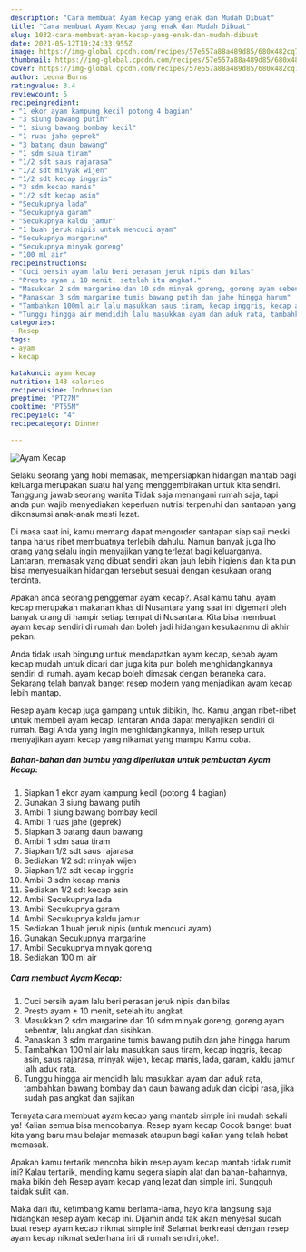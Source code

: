 ```yaml
---
description: "Cara membuat Ayam Kecap yang enak dan Mudah Dibuat"
title: "Cara membuat Ayam Kecap yang enak dan Mudah Dibuat"
slug: 1032-cara-membuat-ayam-kecap-yang-enak-dan-mudah-dibuat
date: 2021-05-12T19:24:33.955Z
image: https://img-global.cpcdn.com/recipes/57e557a88a489d85/680x482cq70/ayam-kecap-foto-resep-utama.jpg
thumbnail: https://img-global.cpcdn.com/recipes/57e557a88a489d85/680x482cq70/ayam-kecap-foto-resep-utama.jpg
cover: https://img-global.cpcdn.com/recipes/57e557a88a489d85/680x482cq70/ayam-kecap-foto-resep-utama.jpg
author: Leona Burns
ratingvalue: 3.4
reviewcount: 5
recipeingredient:
- "1 ekor ayam kampung kecil potong 4 bagian"
- "3 siung bawang putih"
- "1 siung bawang bombay kecil"
- "1 ruas jahe geprek"
- "3 batang daun bawang"
- "1 sdm saua tiram"
- "1/2 sdt saus rajarasa"
- "1/2 sdt minyak wijen"
- "1/2 sdt kecap inggris"
- "3 sdm kecap manis"
- "1/2 sdt kecap asin"
- "Secukupnya lada"
- "Secukupnya garam"
- "Secukupnya kaldu jamur"
- "1 buah jeruk nipis untuk mencuci ayam"
- "Secukupnya margarine"
- "Secukupnya minyak goreng"
- "100 ml air"
recipeinstructions:
- "Cuci bersih ayam lalu beri perasan jeruk nipis dan bilas"
- "Presto ayam ± 10 menit, setelah itu angkat."
- "Masukkan 2 sdm margarine dan 10 sdm minyak goreng, goreng ayam sebentar, lalu angkat dan sisihkan."
- "Panaskan 3 sdm margarine tumis bawang putih dan jahe hingga harum"
- "Tambahkan 100ml air lalu masukkan saus tiram, kecap inggris, kecap asin, saus rajarasa, minyak wijen, kecap manis, lada, garam, kaldu jamur lalh aduk rata."
- "Tunggu hingga air mendidih lalu masukkan ayam dan aduk rata, tambahkan bawang bombay dan daun bawang aduk dan cicipi rasa, jika sudah pas angkat dan sajikan"
categories:
- Resep
tags:
- ayam
- kecap

katakunci: ayam kecap 
nutrition: 143 calories
recipecuisine: Indonesian
preptime: "PT27M"
cooktime: "PT55M"
recipeyield: "4"
recipecategory: Dinner

---
```



![Ayam Kecap](https://img-global.cpcdn.com/recipes/57e557a88a489d85/680x482cq70/ayam-kecap-foto-resep-utama.jpg)

Selaku seorang yang hobi memasak, mempersiapkan hidangan mantab bagi keluarga merupakan suatu hal yang menggembirakan untuk kita sendiri. Tanggung jawab seorang  wanita Tidak saja menangani rumah saja, tapi anda pun wajib menyediakan keperluan nutrisi terpenuhi dan santapan yang dikonsumsi anak-anak mesti lezat.

Di masa  saat ini, kamu memang dapat mengorder santapan siap saji meski tanpa harus ribet membuatnya terlebih dahulu. Namun banyak juga lho orang yang selalu ingin menyajikan yang terlezat bagi keluarganya. Lantaran, memasak yang dibuat sendiri akan jauh lebih higienis dan kita pun bisa menyesuaikan hidangan tersebut sesuai dengan kesukaan orang tercinta. 



Apakah anda seorang penggemar ayam kecap?. Asal kamu tahu, ayam kecap merupakan makanan khas di Nusantara yang saat ini digemari oleh banyak orang di hampir setiap tempat di Nusantara. Kita bisa membuat ayam kecap sendiri di rumah dan boleh jadi hidangan kesukaanmu di akhir pekan.

Anda tidak usah bingung untuk mendapatkan ayam kecap, sebab ayam kecap mudah untuk dicari dan juga kita pun boleh menghidangkannya sendiri di rumah. ayam kecap boleh dimasak dengan beraneka cara. Sekarang telah banyak banget resep modern yang menjadikan ayam kecap lebih mantap.

Resep ayam kecap juga gampang untuk dibikin, lho. Kamu jangan ribet-ribet untuk membeli ayam kecap, lantaran Anda dapat menyajikan sendiri di rumah. Bagi Anda yang ingin menghidangkannya, inilah resep untuk menyajikan ayam kecap yang nikamat yang mampu Kamu coba.

<!--inarticleads1-->

##### Bahan-bahan dan bumbu yang diperlukan untuk pembuatan Ayam Kecap:

1. Siapkan 1 ekor ayam kampung kecil (potong 4 bagian)
1. Gunakan 3 siung bawang putih
1. Ambil 1 siung bawang bombay kecil
1. Ambil 1 ruas jahe (geprek)
1. Siapkan 3 batang daun bawang
1. Ambil 1 sdm saua tiram
1. Siapkan 1/2 sdt saus rajarasa
1. Sediakan 1/2 sdt minyak wijen
1. Siapkan 1/2 sdt kecap inggris
1. Ambil 3 sdm kecap manis
1. Sediakan 1/2 sdt kecap asin
1. Ambil Secukupnya lada
1. Ambil Secukupnya garam
1. Ambil Secukupnya kaldu jamur
1. Sediakan 1 buah jeruk nipis (untuk mencuci ayam)
1. Gunakan Secukupnya margarine
1. Ambil Secukupnya minyak goreng
1. Sediakan 100 ml air




<!--inarticleads2-->

##### Cara membuat Ayam Kecap:

1. Cuci bersih ayam lalu beri perasan jeruk nipis dan bilas
1. Presto ayam ± 10 menit, setelah itu angkat.
1. Masukkan 2 sdm margarine dan 10 sdm minyak goreng, goreng ayam sebentar, lalu angkat dan sisihkan.
1. Panaskan 3 sdm margarine tumis bawang putih dan jahe hingga harum
1. Tambahkan 100ml air lalu masukkan saus tiram, kecap inggris, kecap asin, saus rajarasa, minyak wijen, kecap manis, lada, garam, kaldu jamur lalh aduk rata.
1. Tunggu hingga air mendidih lalu masukkan ayam dan aduk rata, tambahkan bawang bombay dan daun bawang aduk dan cicipi rasa, jika sudah pas angkat dan sajikan




Ternyata cara membuat ayam kecap yang mantab simple ini mudah sekali ya! Kalian semua bisa mencobanya. Resep ayam kecap Cocok banget buat kita yang baru mau belajar memasak ataupun bagi kalian yang telah hebat memasak.

Apakah kamu tertarik mencoba bikin resep ayam kecap mantab tidak rumit ini? Kalau tertarik, mending kamu segera siapin alat dan bahan-bahannya, maka bikin deh Resep ayam kecap yang lezat dan simple ini. Sungguh taidak sulit kan. 

Maka dari itu, ketimbang kamu berlama-lama, hayo kita langsung saja hidangkan resep ayam kecap ini. Dijamin anda tak akan menyesal sudah buat resep ayam kecap nikmat simple ini! Selamat berkreasi dengan resep ayam kecap nikmat sederhana ini di rumah sendiri,oke!.

